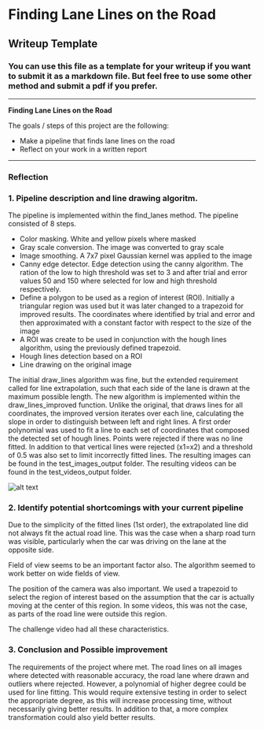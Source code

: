 # **Finding Lane Lines on the Road** 

## Writeup Template

### You can use this file as a template for your writeup if you want to submit it as a markdown file. But feel free to use some other method and submit a pdf if you prefer.

---

**Finding Lane Lines on the Road**

The goals / steps of this project are the following:
* Make a pipeline that finds lane lines on the road
* Reflect on your work in a written report


[//]: # (Image References)

[image1]: ./examples/grayscale.jpg "Grayscale"

---

### Reflection

### 1. Pipeline description and line drawing algoritm.

The pipeline is implemented within the find_lanes method. The pipeline consisted of 8 steps. 
* Color masking. White and yellow pixels where masked
* Gray scale conversion. The image was converted to gray scale
* Image smoothing. A 7x7 pixel Gaussian kernel was applied to the image
* Canny edge detector. Edge detection using the canny algorithm. The ration of the low to high threshold was set to 3 and after trial and error values 50 and 150 where selected for low and high threshold respectively.
* Define a polygon to be used as a region of interest (ROI). Initially a triangular region was used but it was later changed to a trapezoid for improved results. The coordinates where identified by trial and error and then approximated with a constant factor with respect to the size of the image
* A ROI was create to be used in conjunction with the hough lines algorithm, using the previously defined trapezoid. 
* Hough lines detection based on a ROI
* Line drawing on the original image

The initial draw_lines algorithm was fine, but the extended requirement called for line extrapolation, such that each side of the lane is drawn at the maximum possible length. The new algorithm is implemented within the draw_lines_improved function. Unlike the original, that draws lines for all coordinates, the improved version iterates over each line, calculating the slope in order to distinguish between left and right lines. 
A first order polynomial was used to fit a line to each set of coordinates that composed the detected set of hough lines. Points were rejected if there was no line fitted. In addition to that vertical lines were rejected (x1=x2) and a threshold of 0.5 was also set to limit incorrectly fitted lines.
The resulting images can be found in the test_images_output folder.
The resulting videos can be found in the test_videos_output folder.

![alt text][image1]


### 2. Identify potential shortcomings with your current pipeline

Due to the simplicity of the fitted lines (1st order), the extrapolated line did not always fit the actual road line. 
This was the case when a sharp road turn was visible, particularly when the car was driving on the lane at the opposite side. 

Field of view seems to be an important factor also. The algorithm seemed to work better on wide fields of view.

The position of the camera was also important. We used a trapezoid to select the region of interest based on the assumption that the car is actually moving at the center of this region. In some videos, this was not the case, as parts of the road line were outside this region.

The challenge video had all these characteristics.

### 3. Conclusion and Possible improvement

The requirements of the project where met. The road lines on all images where detected with reasonable accuracy, the road lane where drawn and outliers where rejected. 
However, a polynomial of higher degree could be used for line fitting. This would require extensive testing in order to select the appropriate degree, as this will increase processing time, without necessarily giving better results.
In addition to that, a more complex transformation could also yield better results.
